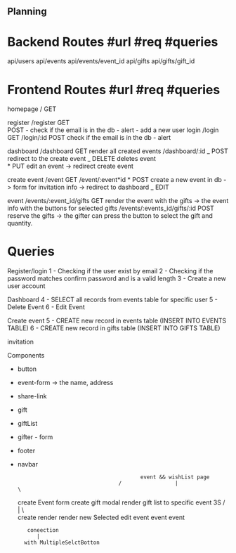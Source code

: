 ## Planning

# Backend Routes #url #req #queries

api/users
api/events
api/events/event_id
api/gifts
api/gifts/gift_id

# Frontend Routes #url #req #queries

homepage / GET

register /register GET  
 POST - check if the email is in the db - alert - add a new user
login /login GET
/login/:id POST check if the email is in the db - alert

dashboard /dashboard GET render all created events
/dashboard/:id _ POST redirect to the create event
_ DELETE deletes event  
 \* PUT edit an event -> redirect create event

create event /event GET
/event/:event*id * POST create a new event in db -> form for invitation info -> redirect to dashboard
\_ EDIT

event /events/:event_id/gifts GET render the event with the gifts -> the event info with the buttons for selected gifts
/events/:events_id/gifts/:id POST reserve the gifts -> the gifter can press the button to select the gift and quantity.

# Queries

Register/login
1 - Checking if the user exist by email
2 - Checking if the password matches confirm password and is a valid length
3 - Create a new user account

Dashboard
4 - SELECT all records from events table for specific user
5 - Delete Event
6 - Edit Event

Create event
5 - CREATE new record in events table (INSERT INTO EVENTS TABLE)
6 - CREATE new record in gifts table (INSERT INTO GIFTS TABLE)

invitation

Components
- button
- event-form -> the name, address
- share-link 
- gift
- giftList
- gifter - form
- footer
- navbar






                                             event && wishList page
                                      /                 |                     \
     create Event form                            create gift modal              render gift list to specific event
            3S
    /       |         \     
  create    render     render
   new      Selected    edit
  event     event       event

         coneection
            |
        with MultipleSelctBotton